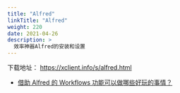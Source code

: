 ```yaml
---
title: "Alfred"
linkTitle: "Alfred"
weight: 220
date: 2021-04-26
description: >
  效率神器Alfred的安装和设置
---
```



下载地址： https://xclient.info/s/alfred.html

- [借助 Alfred 的 Workflows 功能可以做哪些好玩的事情？](https://www.zhihu.com/question/20656680)

